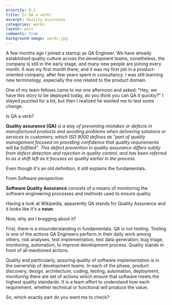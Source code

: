 ```yaml
---
priority: 0.1
title: Is QA a verb?
excerpt: Quality Assurance
categories: works
layout: post
comments: true
background-image: words.jpg
---
```


A few months ago I joined a startup as QA Engineer. We have already established quality culture across the development teams, nonetheless, the company is still in the early stage, and many new people are joining every month.
It was my first month there, and it was my first job in a product-oriented company, after few years spent in consultancy.
I was still learning new terminology, especially the one related to the product domain.

One of my team fellows came to me one afternoon and asked: "Hey, we have this story to be deployed today, do you think you can QA it quickly?" 
I stayed puzzled for a bit, but then I realized he wanted me to test some change.

Is QA a verb?

**Quality assurance (QA)** _is a way of preventing mistakes or defects in manufactured products and avoiding problems when delivering solutions or services to customers; which ISO 9000 defines as "part of quality management focused on providing confidence that quality
requirements will be fulfilled". This defect prevention in quality assurance differs subtly from defect detection and rejection in quality control, and has been referred to as a shift left as it focuses on quality earlier in the process._

Even though it's an old definition, it still explains the fundamentals.

From Software perspective:

**Software Quality Assurance** consists of a means of monitoring the software engineering processes and methods used to ensure quality.

Having a look at Wikipedia, apparently QA stands for Quality Assurance and it looks like it's a **noun**.

Now, why am I bragging about it?

First, there is a misunderstanding in fundamentals.
QA is not testing. Testing is one of the actions QA Engineers perform in their daily work among others, risk analyses, test implementation, test data generation, bug triage, monitoring, automation, to improve development process. Quality stands in front of all mentioned actions.

Quality and particularly, assuring quality of software implementation is in the ownership of development teams.
In each of the phase, product discovery, design, architecture, coding, testing, automation, deployment, monitoring there are set of actions which ensure that software meets the highest quality standards. It is a team effort to understand how each requirement, whether technical or functional will produce the value.

So, which exactly part do you want me to check?






